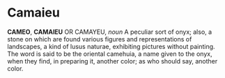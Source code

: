 # Camaieu

**CAMEO**, **CAMAIEU** OR CAMAYEU, _noun_ A peculiar sort of onyx; also, a stone on which are found various figures and representations of landscapes, a kind of lusus naturae, exhibiting pictures without painting. The word is said to be the oriental camehuia, a name given to the onyx, when they find, in preparing it, another color; as who should say, another color.